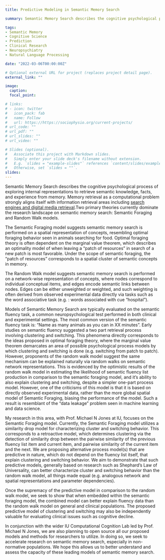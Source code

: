 ```yaml
---
title: Predictive Modeling in Semantic Memory Search

summary: Semantic Memory Search describes the cognitive psychological process of exploring internal representations to retrieve semantic knowledge, facts, and experience from memory. I am developing predictive models of memory search via Optimal Foraging theory. This work contributes to both theoretical findings in understanding human semantic memory and clinical informatics approaches for understanding pathological alterations to memory, as the result of neuropsychiatric disorders

tags:
- Semantic Memory
- Cognitive Science
- Prediction
- Clinical Research
- Neuropsychiatry
- Natural Language Processing

date: "2022-03-06T00:00:00Z"

# Optional external URL for project (replaces project detail page).
external_link: ""

image:
  caption:
  focal_point:

# links:
# - icon: twitter
#   icon_pack: fab
#   name: Follow
#   url: https://https://sociophysio.org/current-projects/
# url_code: ""
# url_pdf: ""
# url_slides: ""
# url_video: ""

# Slides (optional).
#   Associate this project with Markdown slides.
#   Simply enter your slide deck's filename without extension.
#   E.g. `slides = "example-slides"` references `content/slides/example-slides.md`.
#   Otherwise, set `slides = ""`.
slides:
---
```

Semantic Memory Search describes the cognitive psychological process of exploring internal representations to retrieve semantic knowledge, facts, and experience from memory. Memory retrieval as a computational problem strongly aligns itself with information retrieval areas including [search engines and digital media retrieval](https://proceedings.neurips.cc/paper/2012/file/14d9e8007c9b41f57891c48e07c23f57-Paper.pdf).Two primary theories currently dominate the research landscape on semantic memory search: Semantic Foraging and Random Walk models.

The Semantic Foraging model suggests semantic memory search is performed on a spatial representation of concepts, resembling optimal foraging behavior seen in animals searching for food. Optimal foraging theory is often dependent on the marginal value theorem, which describes an optimality model of when leaving a “patch of resources” in search of a new patch is most favorable. Under the scope of semantic foraging, the “patch of resources” corresponds to a spatial cluster of semantic concepts in memory. 

The Random Walk model suggests semantic memory search is performed on a network-wise representation of concepts, where nodes correspond to individual conceptual items, and edges encode semantic links between nodes. Edges can be either unweighted or weighted, and such weighting is often derived from observed experimental data directly via tasks such as the word associative task (e.g. : words associated with cue “hospital”).

Models of Semantic Memory Search are typically evaluated on the semantic fluency task, a common neuropsychological test performed in both clinical and experimental settings. The most common version of the semantic fluency task is: “Name as many animals as you can in XX minutes”. Early studies on semantic fluency suggested a two part retrieval process involving clustering and switching. This phenomena directly corresponds to the ideas proposed in optimal foraging theory, where the marginal value theorem demarcates an area of possible psychological process models by which clustering and switching is done (e.g. switching from patch to patch). However, proponents of the random walk model suggest the same mechanism can be explained naturally via random walks on semantic network representations. This is evidenced by the optimistic results of the random walk model in estimating the likelihood of semantic fluency list production in comparison to the semantic foraging model, and it’s ability to also explain clustering and switching, despite a simpler one-part process model. However, one of the criticisms of this model is that it is based on directly observed experimental data, rather than the more global spatial model of Semantic Foraging, biasing the performance of the model. Such a result is resemblant of the “data leakage” problem seen in machine learning and data science.

My research in this area, with Prof. Michael N Jones at IU, focuses on the Semantic Foraging model. Currently, the Semantic Foraging model utilizes a similarity drop model for characterizing cluster and switching behavior. This corresponds to a retroactive model, which determines clustering via the detection of similarity drop between the pairwise similarity of the previous fluency list item and current item, and pairwise similarity of the current item and the next. We are proposing alternative process model(s) that are predictive in nature, which do not depend on the fluency list itself, that explain clustering and switching behavior. We aim to demonstrate that such predictive models, generally based on research such as Shephard’s Law of Universality, can better characterize cluster and switching behavior than the random walk model, all things made equal (e.g. analogous network and spatial representations and parameter dependencies). 

Once the supremacy of the predictive model in comparison to the random walk model, we seek to show that when embedded within the semantic foraging model, the combined model can better explain fluency data than the random walk model on general and clinical populations. The proposed predictive model of clustering and switching may also be independently valuable for evaluating clinical issues such as cognitive decline. 

In conjunction with the wider IU Computational Cognition Lab led by Prof. Michael N Jones, we are also planning to open source all our proposed models and methods for researchers to utilize. In doing so, we seek to accelerate research on semantic memory search, especially in non-normative populations. We hope this allows us to better understand and assess the capacity of these leading models of semantic memory search.
